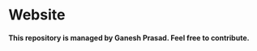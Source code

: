 # Website
#### This repository is managed by Ganesh Prasad. Feel free to contribute.

<meta name="google-site-verification" content="uGt2p6QNrNzb7pw07EnUscgBIaf_HB6W-R8qvS6jszU" />
